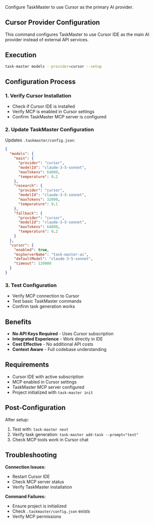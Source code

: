 Configure TaskMaster to use Cursor as the primary AI provider.

## Cursor Provider Configuration

This command configures TaskMaster to use Cursor IDE as the main AI provider instead of external API services.

## Execution

```bash
task-master models --provider=cursor --setup
```

## Configuration Process

### 1. Verify Cursor Installation

- Check if Cursor IDE is installed
- Verify MCP is enabled in Cursor settings
- Confirm TaskMaster MCP server is configured

### 2. Update TaskMaster Configuration

Updates `.taskmaster/config.json`:

```json
{
  "models": {
    "main": {
      "provider": "cursor",
      "modelId": "claude-3-5-sonnet",
      "maxTokens": 64000,
      "temperature": 0.2
    },
    "research": {
      "provider": "cursor",
      "modelId": "claude-3-5-sonnet",
      "maxTokens": 32000,
      "temperature": 0.1
    },
    "fallback": {
      "provider": "cursor",
      "modelId": "claude-3-5-sonnet",
      "maxTokens": 64000,
      "temperature": 0.2
    }
  },
  "cursor": {
    "enabled": true,
    "mcpServerName": "task-master-ai",
    "defaultModel": "claude-3-5-sonnet",
    "timeout": 120000
  }
}
```

### 3. Test Configuration

- Verify MCP connection to Cursor
- Test basic TaskMaster commands
- Confirm task generation works

## Benefits

- **No API Keys Required** - Uses Cursor subscription
- **Integrated Experience** - Work directly in IDE
- **Cost Effective** - No additional API costs
- **Context Aware** - Full codebase understanding

## Requirements

- Cursor IDE with active subscription
- MCP enabled in Cursor settings
- TaskMaster MCP server configured
- Project initialized with `task-master init`

## Post-Configuration

After setup:

1. Test with: `task-master next`
2. Verify task generation: `task-master add-task --prompt="test"`
3. Check MCP tools work in Cursor chat

## Troubleshooting

**Connection Issues:**

- Restart Cursor IDE
- Check MCP server status
- Verify TaskMaster installation

**Command Failures:**

- Ensure project is initialized
- Check `.taskmaster/config.json` exists
- Verify MCP permissions
